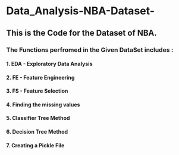 # Data_Analysis-NBA-Dataset-
## This is the Code for the Dataset of NBA.
### The Functions perfromed in the Given DataSet includes :
#### 1. EDA - Exploratory Data Analysis
#### 2. FE - Feature Engineering
#### 3. FS - Feature Selection
#### 4. Finding the missing values
#### 5. Classifier Tree Method
#### 6. Decision Tree Method
#### 7. Creating a Pickle File

